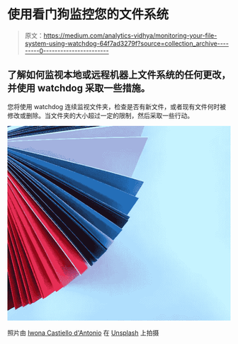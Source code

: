 # 使用看门狗监控您的文件系统

> 原文：<https://medium.com/analytics-vidhya/monitoring-your-file-system-using-watchdog-64f7ad3279f?source=collection_archive---------0----------------------->

## 了解如何监视本地或远程机器上文件系统的任何更改，并使用 watchdog 采取一些措施。

您将使用 watchdog 连续监视文件夹，检查是否有新文件，或者现有文件何时被修改或删除。当文件夹的大小超过一定的限制，然后采取一些行动。

![](img/1b4809d285666d26d3649f0222f53723.png)

照片由 [Iwona Castiello d'Antonio](https://unsplash.com/@aquadrata?utm_source=unsplash&utm_medium=referral&utm_content=creditCopyText) 在 [Unsplash](https://unsplash.com/s/photos/fies-and-folder?utm_source=unsplash&utm_medium=referral&utm_content=creditCopyText) 上拍摄